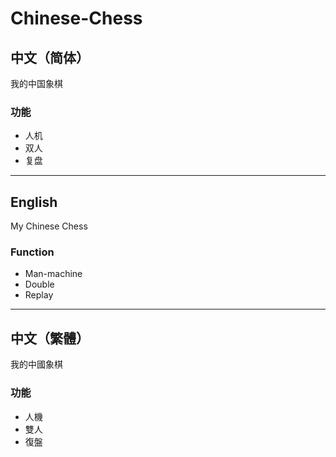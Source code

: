 # Chinese-Chess
## 中文（简体）
我的中国象棋
### 功能
- 人机
- 双人
- 复盘
***
## English
My Chinese Chess
### Function
- Man-machine
- Double
- Replay
***
## 中文（繁體）
我的中國象棋
### 功能
- 人機
- 雙人
- 復盤
